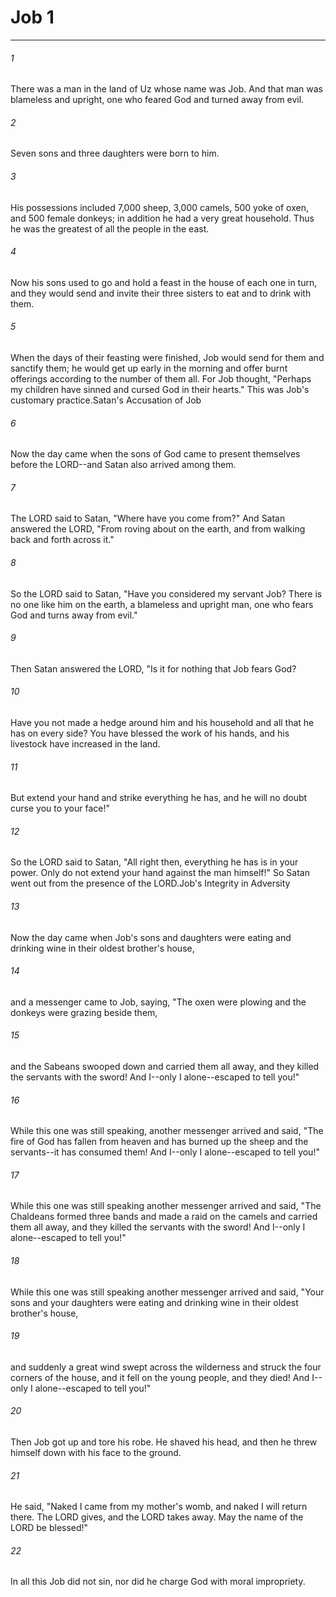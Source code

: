 # Job 1
***



###### 1 
There was a man in the land of Uz whose name was Job. And that man was blameless and upright, one who feared God and turned away from evil. 

###### 2 
Seven sons and three daughters were born to him. 

###### 3 
His possessions included 7,000 sheep, 3,000 camels, 500 yoke of oxen, and 500 female donkeys; in addition he had a very great household. Thus he was the greatest of all the people in the east. 

###### 4 
Now his sons used to go and hold a feast in the house of each one in turn, and they would send and invite their three sisters to eat and to drink with them. 

###### 5 
When the days of their feasting were finished, Job would send for them and sanctify them; he would get up early in the morning and offer burnt offerings according to the number of them all. For Job thought, "Perhaps my children have sinned and cursed God in their hearts." This was Job's customary practice.Satan's Accusation of Job 

###### 6 
Now the day came when the sons of God came to present themselves before the LORD--and Satan also arrived among them. 

###### 7 
The LORD said to Satan, "Where have you come from?" And Satan answered the LORD, "From roving about on the earth, and from walking back and forth across it." 

###### 8 
So the LORD said to Satan, "Have you considered my servant Job? There is no one like him on the earth, a blameless and upright man, one who fears God and turns away from evil." 

###### 9 
Then Satan answered the LORD, "Is it for nothing that Job fears God? 

###### 10 
Have you not made a hedge around him and his household and all that he has on every side? You have blessed the work of his hands, and his livestock have increased in the land. 

###### 11 
But extend your hand and strike everything he has, and he will no doubt curse you to your face!" 

###### 12 
So the LORD said to Satan, "All right then, everything he has is in your power. Only do not extend your hand against the man himself!" So Satan went out from the presence of the LORD.Job's Integrity in Adversity 

###### 13 
Now the day came when Job's sons and daughters were eating and drinking wine in their oldest brother's house, 

###### 14 
and a messenger came to Job, saying, "The oxen were plowing and the donkeys were grazing beside them, 

###### 15 
and the Sabeans swooped down and carried them all away, and they killed the servants with the sword! And I--only I alone--escaped to tell you!" 

###### 16 
While this one was still speaking, another messenger arrived and said, "The fire of God has fallen from heaven and has burned up the sheep and the servants--it has consumed them! And I--only I alone--escaped to tell you!" 

###### 17 
While this one was still speaking another messenger arrived and said, "The Chaldeans formed three bands and made a raid on the camels and carried them all away, and they killed the servants with the sword! And I--only I alone--escaped to tell you!" 

###### 18 
While this one was still speaking another messenger arrived and said, "Your sons and your daughters were eating and drinking wine in their oldest brother's house, 

###### 19 
and suddenly a great wind swept across the wilderness and struck the four corners of the house, and it fell on the young people, and they died! And I--only I alone--escaped to tell you!" 

###### 20 
Then Job got up and tore his robe. He shaved his head, and then he threw himself down with his face to the ground. 

###### 21 
He said, "Naked I came from my mother's womb, and naked I will return there. The LORD gives, and the LORD takes away. May the name of the LORD be blessed!" 

###### 22 
In all this Job did not sin, nor did he charge God with moral impropriety.
